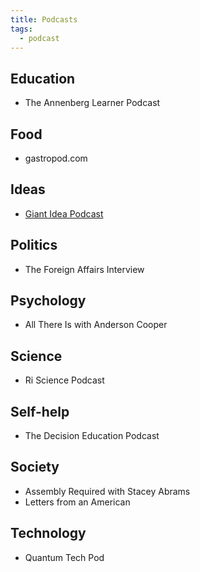```yaml
---
title: Podcasts
tags:
  - podcast
---
```

## Education
- The Annenberg Learner Podcast

## Food
- gastropod.com

## Ideas
- [Giant Idea Podcast](https://www.giant.vc/insights/giant-ideas-the-podcast)

## Politics
- The Foreign Affairs Interview

## Psychology
- All There Is with Anderson Cooper

## Science
- Ri Science Podcast

## Self-help
- The Decision Education Podcast

## Society
- Assembly Required with Stacey Abrams
- Letters from an American

## Technology
- Quantum Tech Pod